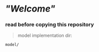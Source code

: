 # ***"Welcome"***

### read before copying this repository

> model implementation dir:
```
model/

```

